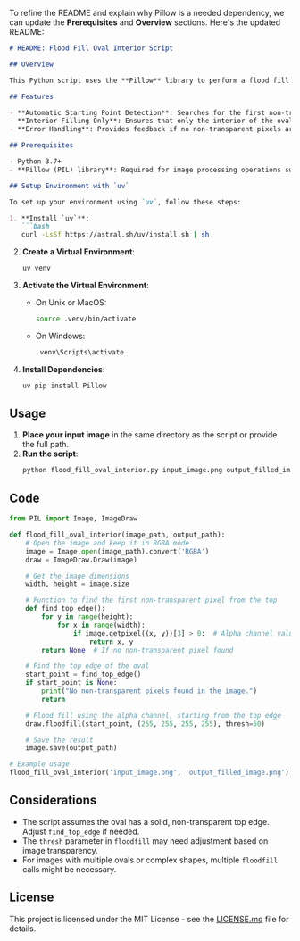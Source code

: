 To refine the README and explain why Pillow is a needed dependency, we can update the **Prerequisites** and **Overview** sections. Here's the updated README:

```markdown
# README: Flood Fill Oval Interior Script

## Overview

This Python script uses the **Pillow** library to perform a flood fill operation specifically designed to fill the interior of an oval shape in an image, respecting any transparent areas. The script automatically detects a starting point for the flood fill and ensures that only the solid interior of the oval is filled. **Pillow** is essential because it provides the image processing capabilities required for opening, manipulating, and saving images in various formats, including the flood fill functionality used in this script.

## Features

- **Automatic Starting Point Detection**: Searches for the first non-transparent pixel from the top of the image.
- **Interior Filling Only**: Ensures that only the interior of the oval is filled, stopping at transparent areas.
- **Error Handling**: Provides feedback if no non-transparent pixels are found.

## Prerequisites

- Python 3.7+
- **Pillow (PIL) library**: Required for image processing operations such as opening images, manipulating pixel data, and performing flood fill operations.

## Setup Environment with `uv`

To set up your environment using `uv`, follow these steps:

1. **Install `uv`**:
   ```bash
   curl -LsSf https://astral.sh/uv/install.sh | sh
   ```

2. **Create a Virtual Environment**:
   ```bash
   uv venv
   ```

3. **Activate the Virtual Environment**:
   - On Unix or MacOS:
     ```bash
     source .venv/bin/activate
     ```
   - On Windows:
     ```cmd
     .venv\Scripts\activate
     ```

4. **Install Dependencies**:
   ```bash
   uv pip install Pillow
   ```

## Usage

1. **Place your input image** in the same directory as the script or provide the full path.
2. **Run the script**:
   ```bash
   python flood_fill_oval_interior.py input_image.png output_filled_image.png
   ```

## Code

```python
from PIL import Image, ImageDraw

def flood_fill_oval_interior(image_path, output_path):
    # Open the image and keep it in RGBA mode
    image = Image.open(image_path).convert('RGBA')
    draw = ImageDraw.Draw(image)

    # Get the image dimensions
    width, height = image.size

    # Function to find the first non-transparent pixel from the top
    def find_top_edge():
        for y in range(height):
            for x in range(width):
                if image.getpixel((x, y))[3] > 0:  # Alpha channel value
                    return x, y
        return None  # If no non-transparent pixel found

    # Find the top edge of the oval
    start_point = find_top_edge()
    if start_point is None:
        print("No non-transparent pixels found in the image.")
        return

    # Flood fill using the alpha channel, starting from the top edge
    draw.floodfill(start_point, (255, 255, 255, 255), thresh=50)

    # Save the result
    image.save(output_path)

# Example usage
flood_fill_oval_interior('input_image.png', 'output_filled_image.png')
```

## Considerations

- The script assumes the oval has a solid, non-transparent top edge. Adjust `find_top_edge` if needed.
- The `thresh` parameter in `floodfill` may need adjustment based on image transparency.
- For images with multiple ovals or complex shapes, multiple `floodfill` calls might be necessary.

## License

This project is licensed under the MIT License - see the [LICENSE.md](LICENSE.md) file for details.

